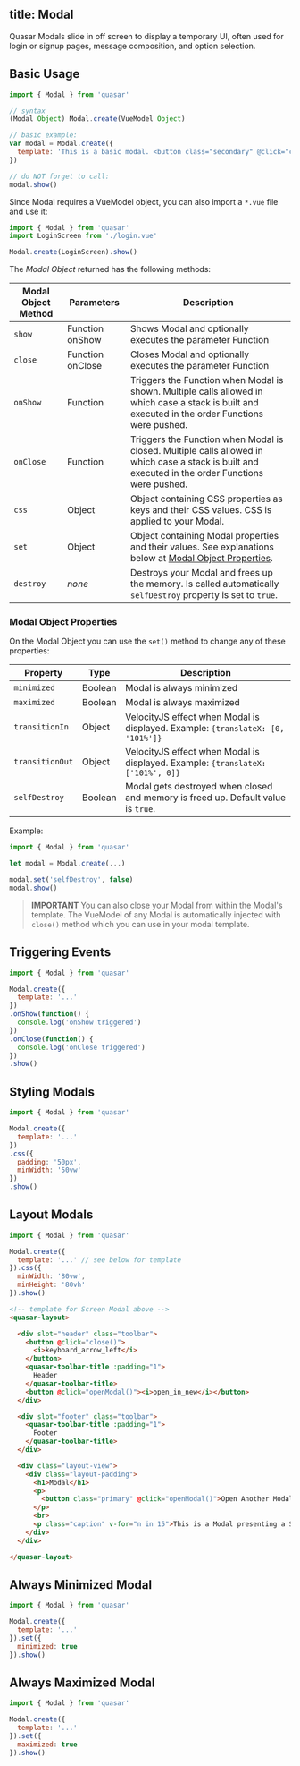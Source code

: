 title: Modal
---
Quasar Modals slide in off screen to display a temporary UI, often used for login or signup pages, message composition, and option selection.

<input type="hidden" data-fullpage-demo="global/modal">

## Basic Usage
``` js
import { Modal } from 'quasar'

// syntax
(Modal Object) Modal.create(VueModel Object)

// basic example:
var modal = Modal.create({
  template: 'This is a basic modal. <button class="secondary" @click="close()">Close Me</button>'
})

// do NOT forget to call:
modal.show()
```

Since Modal requires a VueModel object, you can also import a `*.vue` file and use it:
``` js
import { Modal } from 'quasar'
import LoginScreen from './login.vue'

Modal.create(LoginScreen).show()
```

The *Modal Object* returned has the following methods:

| Modal Object Method | Parameters | Description |
| --- | --- | --- |
| `show` | Function onShow | Shows Modal and optionally executes the parameter Function |
| `close` | Function onClose | Closes Modal and optionally executes the parameter Function |
| `onShow` | Function | Triggers the Function when Modal is shown. Multiple calls allowed in which case a stack is built and executed in the order Functions were pushed. |
| `onClose` | Function | Triggers the Function when Modal is closed. Multiple calls allowed in which case a stack is built and executed in the order Functions were pushed. |
| `css` | Object | Object containing CSS properties as keys and their CSS values. CSS is applied to your Modal. |
| `set` | Object | Object containing Modal properties and their values. See explanations below at [Modal Object Properties](#Modal-Object-Properties). |
| `destroy` | *none* | Destroys your Modal and frees up the memory. Is called automatically `selfDestroy` property is set to `true`. |

### Modal Object Properties

On the Modal Object you can use the `set()` method to change any of these properties:

| Property | Type | Description |
| --- | --- | --- |
| `minimized` | Boolean | Modal is always minimized |
| `maximized` | Boolean | Modal is always maximized |
| `transitionIn` | Object | VelocityJS effect when Modal is displayed. Example: `{translateX: [0, '101%']}` |
| `transitionOut` | Object | VelocityJS effect when Modal is displayed. Example: `{translateX: ['101%', 0]}` |
| `selfDestroy` | Boolean | Modal gets destroyed when closed and memory is freed up. Default value is `true`. |

Example:
``` js
import { Modal } from 'quasar'

let modal = Modal.create(...)

modal.set('selfDestroy', false)
modal.show()
```

> **IMPORTANT**
> You can also close your Modal from within the Modal's template. The VueModel of any Modal is automatically injected with `close()` method which you can use in your modal template.

## Triggering Events
``` js
import { Modal } from 'quasar'

Modal.create({
  template: '...'
})
.onShow(function() {
  console.log('onShow triggered')
})
.onClose(function() {
  console.log('onClose triggered')
})
.show()
```

## Styling Modals
``` js
import { Modal } from 'quasar'

Modal.create({
  template: '...'
})
.css({
  padding: '50px',
  minWidth: '50vw'
})
.show()
```

## Layout Modals
``` js
import { Modal } from 'quasar'

Modal.create({
  template: '...' // see below for template
}).css({
  minWidth: '80vw',
  minHeight: '80vh'
}).show()
```

``` html
<!-- template for Screen Modal above -->
<quasar-layout>

  <div slot="header" class="toolbar">
    <button @click="close()">
      <i>keyboard_arrow_left</i>
    </button>
    <quasar-toolbar-title :padding="1">
      Header
    </quasar-toolbar-title>
    <button @click="openModal()"><i>open_in_new</i></button>
  </div>

  <div slot="footer" class="toolbar">
    <quasar-toolbar-title :padding="1">
      Footer
    </quasar-toolbar-title>
  </div>

  <div class="layout-view">
    <div class="layout-padding">
      <h1>Modal</h1>
      <p>
        <button class="primary" @click="openModal()">Open Another Modal</button>
      </p>
      <br>
      <p class="caption" v-for="n in 15">This is a Modal presenting a Screen.</p>
    </div>
  </div>

</quasar-layout>
```

## Always Minimized Modal
``` js
import { Modal } from 'quasar'

Modal.create({
  template: '...'
}).set({
  minimized: true
}).show()
```

## Always Maximized Modal
``` js
import { Modal } from 'quasar'

Modal.create({
  template: '...'
}).set({
  maximized: true
}).show()
```
